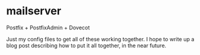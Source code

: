 mailserver
==========

Postfix + PostfixAdmin + Dovecot

Just my config files to get all of these working together.
I hope to write up a blog post describing how to put it all together, in the near future.
